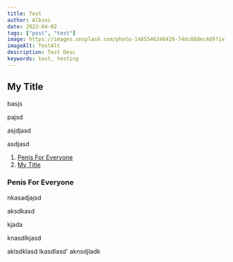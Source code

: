```yaml
---
title: Test
author: Albini
date: 2022-04-02
tags: ["post", "test"]
image: https://images.unsplash.com/photo-1485546246426-74dc88dec4d9?ixlib=rb-1.2.1&ixid=MnwxMjA3fDB8MHxwaG90by1wYWdlfHx8fGVufDB8fHx8&auto=format&fit=crop&w=869&q=80
imageAlt: TestAlt
description: Test Desc
keywords: test, testing
---
```


## My Title

basjs

pajsd

asjdjasd

asdjasd

1. [Penis For Everyone](#penis-for-everyone)
1. [My Title](#my-title)

### Penis For Everyone

nkasadjajsd

aksdkasd

kjada

knasdlkjasd

aklsdklasd
lkasdlasd'
aknsdjladk
